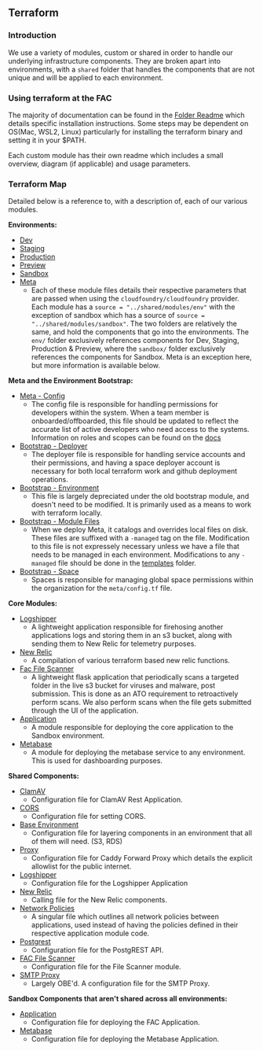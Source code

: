 ## Terraform

### Introduction
We use a variety of modules, custom or shared in order to handle our underlying infrastructure components. They are broken apart into environments, with a `shared` folder that handles the components that are not unique and will be applied to each environment.

### Using terraform at the FAC
The majority of documentation can be found in the [Folder Readme](../../terraform/README.md) which details specific installation instructions. Some steps may be dependent on OS(Mac, WSL2, Linux) particularly for installing the terraform binary and setting it in your $PATH.

Each custom module has their own readme which includes a small overview, diagram (if applicable) and usage parameters.

### Terraform Map
Detailed below is a reference to, with a description of, each of our various modules.

**Environments:**
* [Dev](../../terraform/dev/dev.tf)
* [Staging](../../terraform/staging/staging.tf)
* [Production](../../terraform/production/production.tf)
* [Preview](../../terraform/preview/preview.tf)
* [Sandbox](../../terraform/sandbox/sandbox.tf)
* [Meta](../../terraform/meta/meta.tf)
    * Each of these module files details their respective parameters that are passed when using the `cloudfoundry/cloudfoundry` provider. Each module has a `source = "../shared/modules/env"` with the exception of sandbox which has a source of `source = "../shared/modules/sandbox"`. The two folders are relatively the same, and hold the components that go into the environments. The `env/` folder exclusively references components for Dev, Staging, Production & Preview, where the `sandbox/` folder exclusively references the components for Sandbox. Meta is an exception here, but more information is available below.

**Meta and the Environment Bootstrap:**
* [Meta - Config](../../terraform/meta/config.tf)
    * The config file is responsible for handling permissions for developers within the system. When a team member is onboarded/offboarded, this file should be updated to reflect the accurate list of active developers who need access to the systems. Information on roles and scopes can be found on the [docs](https://docs.cloudfoundry.org/concepts/roles.html)
* [Bootstrap - Deployer](../../terraform/meta/bootstrap-env/deployer.tf)
    * The deployer file is responsible for handling service accounts and their permissions, and having a space deployer account is necessary for both local terraform work and github deployment operations.
* [Bootstrap - Environment](../../terraform/meta/bootstrap-env/environment.tf)
    * This file is largely depreciated under the old bootstrap module, and doesn't need to be modified. It is primarily used as a means to work with terraform locally.
* [Bootstrap - Module Files](../../terraform/meta/bootstrap-env/modulefiles.tf)
    * When we deploy Meta, it catalogs and overrides local files on disk. These files are suffixed with a `-managed` tag on the file. Modification to this file is not expressely necessary unless we have a file that needs to be managed in each environment. Modifications to any `-managed` file should be done in the [templates](../../terraform/meta/bootstrap-env/templates/) folder.
* [Bootstrap - Space](../../terraform/meta/bootstrap-env/space.tf)
    * Spaces is responsible for managing global space permissions within the organization for the `meta/config.tf` file.

**Core Modules:**
* [Logshipper](../../terraform/shared/modules/cg-logshipper/readme.md)
    * A lightweight application responsible for firehosing another applications logs and storing them in an s3 bucket, along with sending them to New Relic for telemetry purposes.
* [New Relic](../../terraform/shared/modules/newrelic/readme.md)
    * A compilation of various terraform based new relic functions.
* [Fac File Scanner](../../terraform/shared/modules/scanner/readme.md)
    * A lightweight flask application that periodically scans a targeted folder in the live s3 bucket for viruses and malware, post submission. This is done as an ATO requirement to retroactively perform scans. We also perform scans when the file gets submitted through the UI of the application.
* [Application](../../terraform/shared/modules/app/readme.md)
    * A module responsible for deploying the core application to the Sandbox environment.
* [Metabase](../../terraform/shared/modules/metabase/readme.md)
    * A module for deploying the metabase service to any environment. This is used for dashboarding purposes.

**Shared Components:**
* [ClamAV](../../terraform/shared/modules/env/clamav.tf)
    * Configuration file for ClamAV Rest Application.
* [CORS](../../terraform/shared/modules/env/cors.tf)
    * Configuration file for setting CORS.
* [Base Environment](../../terraform/shared/modules/env/env.tf)
    * Configuration file for layering components in an environment that all of them will need. (S3, RDS)
* [Proxy](../../terraform/shared/modules/env/https-proxy.tf)
    * Configuration file for Caddy Forward Proxy which details the explicit allowlist for the public internet.
* [Logshipper](../../terraform/shared/modules/env/logshipper.tf)
    * Configuration file for the Logshipper Application
* [New Relic](../../terraform/shared/modules/env/newrelic.tf)
    * Calling file for the New Relic components.
* [Network Policies](../../terraform/shared/modules/env/policies.tf)
    * A singular file which outlines all network policies between applications, used instead of having the policies defined in their respective application module code.
* [Postgrest](../../terraform/shared/modules/env/postgrest.tf)
    * Configuration file for the PostgREST API.
* [FAC File Scanner](../../terraform/shared/modules/env/scanner.tf)
    * Configuration file for the File Scanner module.
* [SMTP Proxy](../../terraform/shared/modules/env/smtp-proxy.tf)
    * Largely OBE'd. A configuration file for the SMTP Proxy.

**Sandbox Components that aren't shared across all environments:**
* [Application](../../terraform/shared/modules/sandbox/app.tf)
    * Configuration file for deploying the FAC Application.
* [Metabase](../../terraform/shared/modules/sandbox/metabase.tf)
    * Configuration file for deploying the Metabase Application.

